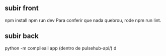 ## subir front
npm install
npm run dev
Para conferir que nada quebrou, rode npm run lint.

## subir back
python -m compileall app (dentro de pulsehub-api/) 
d
